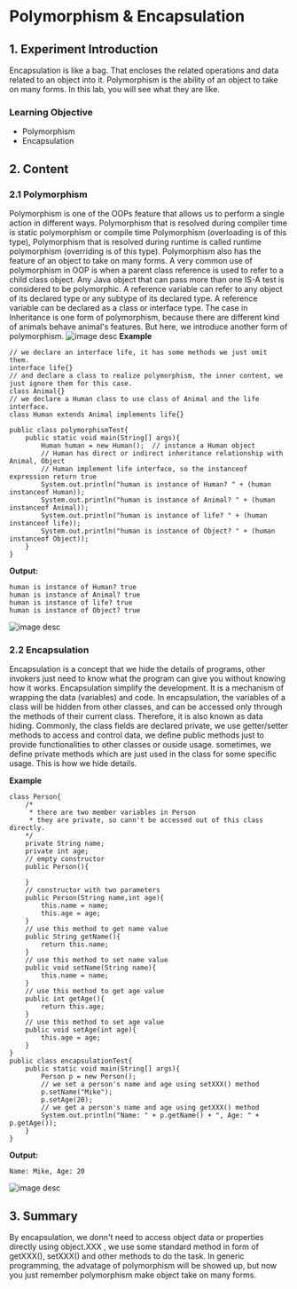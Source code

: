 # Polymorphism & Encapsulation

## 1. Experiment Introduction

Encapsulation is like a bag. That encloses the related operations and data related to an object into it. Polymorphism is the ability of an object to take on many forms. In this lab, you will see what they are like.

### Learning Objective

- Polymorphism
- Encapsulation

## 2. Content

### 2.1 Polymorphism

Polymorphism is one of the OOPs feature that allows us to perform a single action in different ways. Polymorphism that is resolved during compiler time is static polymorphism or compile time Polymorphism (overloading is of this type), Polymorphism that is resolved during runtime is called runtime polymorphism (overriding is of this type). Polymorphism also has the feature of an object to take on many forms. A very common use of polymorphism in OOP is when a parent class reference is used to refer to a child class object. Any Java object that can pass more than one IS-A test is considered to be polymorphic. A reference variable can refer to any object of its declared type or any subtype of its declared type. A reference variable can be declared as a class or interface type. The  case in Inheritance is one form of polymorphism, because there are different kind of animals behave animal's features. But here, we introduce another form of polymorphism. 
![image desc](https://labex.io/upload/O/H/G/aXvG46FJQ327.png)
**Example**

```
// we declare an interface life, it has some methods we just omit them.
interface life{}
// and declare a class to realize polymorphism, the inner content, we just ignore them for this case.
class Animal{}
// we declare a Human class to use class of Animal and the life interface.
class Human extends Animal implements life{}

public class polymorphismTest{
	public static void main(String[] args){
		Human human = new Human();  // instance a Human object
		// Human has direct or indirect inheritance relationship with Animal, Object
		// Human implement life interface, so the instanceof expression return true
		System.out.println("human is instance of Human? " + (human instanceof Human));
		System.out.println("human is instance of Animal? " + (human instanceof Animal));
		System.out.println("human is instance of life? " + (human instanceof life));
		System.out.println("human is instance of Object? " + (human instanceof Object));
	}
}
```

**Output:**

```
human is instance of Human? true
human is instance of Animal? true
human is instance of life? true
human is instance of Object? true
```

![image desc](https://labex.io/upload/T/O/P/jQCzwr5HcIwz.png)

### 2.2 Encapsulation

Encapsulation is a concept that we hide the details of programs, other invokers just need to know what the program can give you without knowing how it works. Encapsulation simplify the development. It is a mechanism of wrapping the data (variables) and code. In encapsulation, the variables of a class will be hidden from other classes, and can be accessed only through the methods of their current class. Therefore, it is also known as data hiding. Commonly, the class fields are declared private, we use getter/setter methods to access and control data, we define public methods just to provide functionalities to other classes or ouside usage. sometimes, we define private methods which are just used in the class for some specific usage. This is how we hide details.

**Example**

```
class Person{
    /*
     * there are two member variables in Person
     * they are private, so cann't be accessed out of this class directly.
    */
	private String name;
	private int age;
	// empty constructor 
	public Person(){
	
	}
	// constructor with two parameters
	public Person(String name,int age){
		this.name = name;
		this.age = age;
	}
    // use this method to get name value
	public String getName(){
		return this.name;
	}
	// use this method to set name value
	public void setName(String name){
		this.name = name;
	}
	// use this method to get age value
	public int getAge(){
		return this.age;
	}
	// use this method to set age value
	public void setAge(int age){
		this.age = age;
	}
}
public class encapsulationTest{
	public static void main(String[] args){
		Person p = new Person();
		// we set a person's name and age using setXXX() method
		p.setName("Mike");
		p.setAge(20);
		// we get a person's name and age using getXXX() method
		System.out.println("Name: " + p.getName() + ", Age: " + p.getAge());
	}
}
```

**Output:**

```
Name: Mike, Age: 20
```

![image desc](https://labex.io/upload/G/O/A/NS2tIDVUyqmS.png)

## 3. Summary

By encapsulation, we donn't need to access object data or properties directly using object.XXX , we use some standard method in form of getXXX(), setXXX() and other methods to do the task. In generic programming, the advatage of polymorphism will be showed up, but now you just remember polymorphism make object take on many forms.
